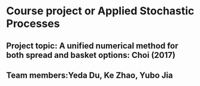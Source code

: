 # Course project or Applied Stochastic Processes

## Project topic: A unified numerical method for both spread and basket options: Choi (2017)

## Team members:Yeda Du, Ke Zhao, Yubo Jia
